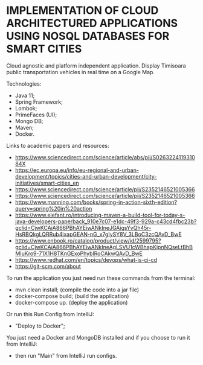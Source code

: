 # IMPLEMENTATION OF CLOUD ARCHITECTURED APPLICATIONS USING NOSQL DATABASES FOR SMART CITIES

Cloud agnostic and platform independent application. 
Display Timisoara public transportation vehicles in real time on a Google Map. 

Technologies:
- Java 11;
- Spring Framework;
- Lombok;
- PrimeFaces (UI);
- Mongo DB;
- Maven;
- Docker.

Links to academic papers and resources:
- https://www.sciencedirect.com/science/article/abs/pii/S026322411931084X
- https://ec.europa.eu/info/eu-regional-and-urban-development/topics/cities-and-urban-development/city-initiatives/smart-cities_en
- https://www.sciencedirect.com/science/article/pii/S2352146521005366
- https://www.sciencedirect.com/science/article/pii/S2352146521005366
- https://www.manning.com/books/spring-in-action-sixth-edition?query=spring%20in%20action
- https://www.elefant.ro/introducing-maven-a-build-tool-for-today-s-java-developers-paperback_910e7c07-e1dc-49f3-929a-c43cd4fbc23b?gclid=CjwKCAiA866PBhAYEiwANkIneJGAigsYvQh45r-HsRBQkgLQRRub4ixapGEAN-nG_x7gIySY8V_3LBoC3zcQAvD_BwE
- https://www.enbook.ro/catalog/product/view/id/2599795?gclid=CjwKCAiA866PBhAYEiwANkIneAgLSVU1cWBhapKjpnNQseLtBhBMIuKro9-71X1H8TKnGExoPhyblRoCAkwQAvD_BwE
- https://www.redhat.com/en/topics/devops/what-is-ci-cd
- https://git-scm.com/about

To run the application you just need run these commands from the terminal:
- mvn clean install; (compile the code into a jar file)
- docker-compose build; (build the application)
- docker-compose up. (deploy the application)

Or run this Run Config from IntelliJ:
- "Deploy to Docker";

You just need a Docker and MongoDB installed and if you choose to run it from IntelliJ:
- then run "Main" from IntelliJ run configs.

